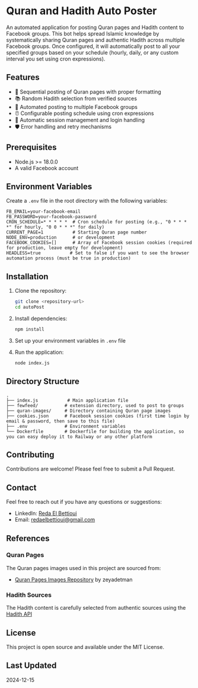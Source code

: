 # Quran and Hadith Auto Poster

An automated application for posting Quran pages and Hadith content to Facebook groups. This bot helps spread Islamic knowledge by systematically sharing Quran pages and authentic Hadith across multiple Facebook groups. Once configured, it will automatically post to all your specified groups based on your schedule (hourly, daily, or any custom interval you set using cron expressions).

## Features

- 🕌 Sequential posting of Quran pages with proper formatting
- 📚 Random Hadith selection from verified sources
- 👥 Automated posting to multiple Facebook groups
- ⏰ Configurable posting schedule using cron expressions
- 🔄 Automatic session management and login handling
- 🛡️ Error handling and retry mechanisms

## Prerequisites

- Node.js >= 18.0.0
- A valid Facebook account

## Environment Variables

Create a `.env` file in the root directory with the following variables:

```env
FB_EMAIL=your-facebook-email
FB_PASSWORD=your-facebook-password
CRON_SCHEDULE=* * * * *  # Cron schedule for posting (e.g., "0 * * * *" for hourly, "0 0 * * *" for daily)
CURRENT_PAGE=1           # Starting Quran page number
NODE_ENV=production      # or development
FACEBOOK_COOKIES=[]      # Array of Facebook session cookies (required for production, leave empty for development)
HEADLESS=true           # Set to false if you want to see the browser automation process (must be true in production)
```

## Installation

1. Clone the repository:
   ```bash
   git clone <repository-url>
   cd autoPost
   ```

2. Install dependencies:
   ```bash
   npm install
   ```

3. Set up your environment variables in `.env` file

4. Run the application:
   ```bash
   node index.js
   ```

## Directory Structure

```
.
├── index.js           # Main application file
├── fewfeed/          # extension directory, used to post to groups
├── quran-images/     # Directory containing Quran page images
├── cookies.json      # Facebook session cookies (first time login by email & password, then save to this file)
├── .env              # Environment variables
└── Dockerfile        # Dockerfile for building the application, so you can easy deploy it to Railway or any other platform
```

## Contributing

Contributions are welcome! Please feel free to submit a Pull Request.

## Contact

Feel free to reach out if you have any questions or suggestions:

- LinkedIn: [Reda El Bettioui](https://www.linkedin.com/in/reda-el-bettioui/)
- Email: redaelbettioui@gmail.com

## References

### Quran Pages
The Quran pages images used in this project are sourced from:
- [Quran Pages Images Repository](https://github.com/zeyadetman/quran-pages-images) by zeyadetman

### Hadith Sources
The Hadith content is carefully selected from authentic sources using the [Hadith API](https://api.hadith.gading.dev/) 

## License

This project is open source and available under the MIT License.

## Last Updated

2024-12-15